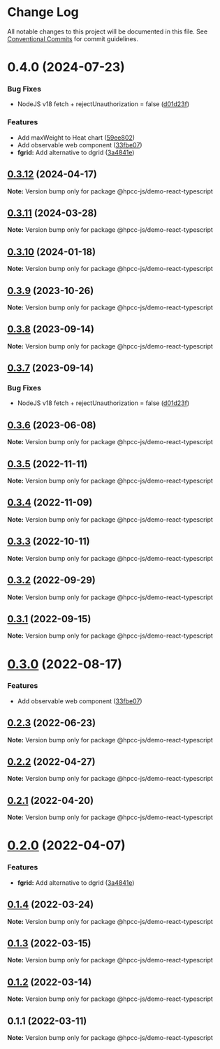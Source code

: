 # Change Log

All notable changes to this project will be documented in this file.
See [Conventional Commits](https://conventionalcommits.org) for commit guidelines.

# 0.4.0 (2024-07-23)


### Bug Fixes

*  NodeJS v18 fetch + rejectUnauthorization = false ([d01d23f](https://github.com/GordonSmith/Visualization/commit/d01d23f5a5f8ed31b233800144be047d7c5f1495))


### Features

*  Add maxWeight to Heat chart ([59ee802](https://github.com/GordonSmith/Visualization/commit/59ee80246e45fa5464f6fed4ed7f488ee3fca0cb))
*  Add observable web component ([33fbe07](https://github.com/GordonSmith/Visualization/commit/33fbe07eb8a5deeabd98467b1bce1fcda0d2dbab))
* **fgrid:**  Add alternative to dgrid ([3a4841e](https://github.com/GordonSmith/Visualization/commit/3a4841e7c6f898e0ff8bf0bfa55480c6ee5760d2))






## [0.3.12](https://github.com/GordonSmith/Visualization/compare/@hpcc-js/demo-react-typescript@0.3.11...@hpcc-js/demo-react-typescript@0.3.12) (2024-04-17)

**Note:** Version bump only for package @hpcc-js/demo-react-typescript





## [0.3.11](https://github.com/GordonSmith/Visualization/compare/@hpcc-js/demo-react-typescript@0.3.10...@hpcc-js/demo-react-typescript@0.3.11) (2024-03-28)

**Note:** Version bump only for package @hpcc-js/demo-react-typescript





## [0.3.10](https://github.com/GordonSmith/Visualization/compare/@hpcc-js/demo-react-typescript@0.3.9...@hpcc-js/demo-react-typescript@0.3.10) (2024-01-18)

**Note:** Version bump only for package @hpcc-js/demo-react-typescript






## [0.3.9](https://github.com/GordonSmith/Visualization/compare/@hpcc-js/demo-react-typescript@0.3.8...@hpcc-js/demo-react-typescript@0.3.9) (2023-10-26)

**Note:** Version bump only for package @hpcc-js/demo-react-typescript





## [0.3.8](https://github.com/GordonSmith/Visualization/compare/@hpcc-js/demo-react-typescript@0.3.7...@hpcc-js/demo-react-typescript@0.3.8) (2023-09-14)

**Note:** Version bump only for package @hpcc-js/demo-react-typescript





## [0.3.7](https://github.com/GordonSmith/Visualization/compare/@hpcc-js/demo-react-typescript@0.3.6...@hpcc-js/demo-react-typescript@0.3.7) (2023-09-14)


### Bug Fixes

*  NodeJS v18 fetch + rejectUnauthorization = false ([d01d23f](https://github.com/GordonSmith/Visualization/commit/d01d23f5a5f8ed31b233800144be047d7c5f1495))





## [0.3.6](https://github.com/GordonSmith/Visualization/compare/@hpcc-js/demo-react-typescript@0.3.5...@hpcc-js/demo-react-typescript@0.3.6) (2023-06-08)

**Note:** Version bump only for package @hpcc-js/demo-react-typescript





## [0.3.5](https://github.com/GordonSmith/Visualization/compare/@hpcc-js/demo-react-typescript@0.3.4...@hpcc-js/demo-react-typescript@0.3.5) (2022-11-11)

**Note:** Version bump only for package @hpcc-js/demo-react-typescript






## [0.3.4](https://github.com/GordonSmith/Visualization/compare/@hpcc-js/demo-react-typescript@0.3.3...@hpcc-js/demo-react-typescript@0.3.4) (2022-11-09)

**Note:** Version bump only for package @hpcc-js/demo-react-typescript






## [0.3.3](https://github.com/GordonSmith/Visualization/compare/@hpcc-js/demo-react-typescript@0.3.2...@hpcc-js/demo-react-typescript@0.3.3) (2022-10-11)

**Note:** Version bump only for package @hpcc-js/demo-react-typescript





## [0.3.2](https://github.com/GordonSmith/Visualization/compare/@hpcc-js/demo-react-typescript@0.3.1...@hpcc-js/demo-react-typescript@0.3.2) (2022-09-29)

**Note:** Version bump only for package @hpcc-js/demo-react-typescript





## [0.3.1](https://github.com/GordonSmith/Visualization/compare/@hpcc-js/demo-react-typescript@0.3.0...@hpcc-js/demo-react-typescript@0.3.1) (2022-09-15)

**Note:** Version bump only for package @hpcc-js/demo-react-typescript





# [0.3.0](https://github.com/GordonSmith/Visualization/compare/@hpcc-js/demo-react-typescript@0.2.3...@hpcc-js/demo-react-typescript@0.3.0) (2022-08-17)


### Features

*  Add observable web component ([33fbe07](https://github.com/GordonSmith/Visualization/commit/33fbe07eb8a5deeabd98467b1bce1fcda0d2dbab))





## [0.2.3](https://github.com/GordonSmith/Visualization/compare/@hpcc-js/demo-react-typescript@0.2.2...@hpcc-js/demo-react-typescript@0.2.3) (2022-06-23)

**Note:** Version bump only for package @hpcc-js/demo-react-typescript





## [0.2.2](https://github.com/GordonSmith/Visualization/compare/@hpcc-js/demo-react-typescript@0.2.1...@hpcc-js/demo-react-typescript@0.2.2) (2022-04-27)

**Note:** Version bump only for package @hpcc-js/demo-react-typescript





## [0.2.1](https://github.com/GordonSmith/Visualization/compare/@hpcc-js/demo-react-typescript@0.2.0...@hpcc-js/demo-react-typescript@0.2.1) (2022-04-20)

**Note:** Version bump only for package @hpcc-js/demo-react-typescript





# [0.2.0](https://github.com/GordonSmith/Visualization/compare/@hpcc-js/demo-react-typescript@0.1.4...@hpcc-js/demo-react-typescript@0.2.0) (2022-04-07)


### Features

* **fgrid:**  Add alternative to dgrid ([3a4841e](https://github.com/GordonSmith/Visualization/commit/3a4841e7c6f898e0ff8bf0bfa55480c6ee5760d2))





## [0.1.4](https://github.com/GordonSmith/Visualization/compare/@hpcc-js/demo-react-typescript@0.1.3...@hpcc-js/demo-react-typescript@0.1.4) (2022-03-24)

**Note:** Version bump only for package @hpcc-js/demo-react-typescript





## [0.1.3](https://github.com/GordonSmith/Visualization/compare/@hpcc-js/demo-react-typescript@0.1.2...@hpcc-js/demo-react-typescript@0.1.3) (2022-03-15)

**Note:** Version bump only for package @hpcc-js/demo-react-typescript





## [0.1.2](https://github.com/GordonSmith/Visualization/compare/@hpcc-js/demo-react-typescript@0.1.1...@hpcc-js/demo-react-typescript@0.1.2) (2022-03-14)

**Note:** Version bump only for package @hpcc-js/demo-react-typescript





## 0.1.1 (2022-03-11)

**Note:** Version bump only for package @hpcc-js/demo-react-typescript
